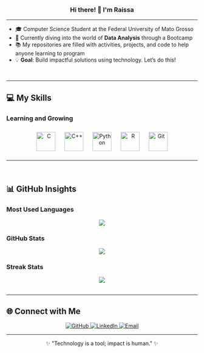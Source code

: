 ### <div align="center">Hi there! 👋 I'm Raissa </div>
 
--- 

- 🎓 Computer Science Student at the Federal University of Mato Grosso  
- 🚀 Currently diving into the world of **Data Analysis** through a Bootcamp  
- 📚 My repositories are filled with activities, projects, and code to help anyone learning to program  
- 💡 **Goal**: Build impactful solutions using technology. Let’s do this! 

<br/>

---

## 💻 My Skills

### Learning and Growing
<div align="center">  
  <a href="https://www.cprogramming.com/" target="_blank"><img style="margin: 10px" src="https://profilinator.rishav.dev/skills-assets/c-original.svg" alt="C" height="50" /></a>  
  <a href="https://www.cplusplus.com/" target="_blank"><img style="margin: 10px" src="https://profilinator.rishav.dev/skills-assets/cplusplus-original.svg" alt="C++" height="50" /></a>  
  <a href="https://www.python.org/" target="_blank"><img style="margin: 10px" src="https://profilinator.rishav.dev/skills-assets/python-original.svg" alt="Python" height="50" /></a>  
  <a href="https://www.r-project.org/" target="_blank"><img style="margin: 10px" src="https://profilinator.rishav.dev/skills-assets/r.svg" alt="R" height="50" /></a>  
  <a href="https://git-scm.com/" target="_blank"><img style="margin: 10px" src="https://profilinator.rishav.dev/skills-assets/git-scm-icon.svg" alt="Git" height="50" /></a>  
</div>

---
<br/>

## 📊 GitHub Insights

### Most Used Languages  
<div align="center">
  <img src="https://github-readme-stats.vercel.app/api/top-langs/?username=cavalcantiraissas&layout=compact&hide_border=true&theme=radical" align="center" />
</div>

### GitHub Stats  
<div align="center">
  <img src="https://github-readme-stats.vercel.app/api?username=cavalcantiraissas&show_icons=true&count_private=true&hide_border=true&theme=radical" align="center" />
</div>

### Streak Stats  
<div align="center">
  <img src="https://streak-stats.demolab.com?user=cavalcantiraissas&theme=radical&hide_border=true" align="center" />
</div>

<br/>

---

## 🌐 Connect with Me

<div align="center">
  <a href="https://github.com/cavalcantiraissas" target="_blank">
    <img src="https://img.shields.io/badge/GitHub-181717?style=for-the-badge&logo=github&logoColor=white" alt="GitHub" />
  </a>
  <a href="https://linkedin.com/in/cavalcantiraissa" target="_blank">
    <img src="https://img.shields.io/badge/LinkedIn-0A66C2?style=for-the-badge&logo=linkedin&logoColor=white" alt="LinkedIn" />
  </a>
  <a href="mailto:cavalcanti.c.raissa@gmail.com" target="_blank">
    <img src="https://img.shields.io/badge/Email-EA4335?style=for-the-badge&logo=gmail&logoColor=white" alt="Email" />
  </a>
</div>

---

<div align="center">
✨ "Technology is a tool; impact is human." ✨  
</div>
